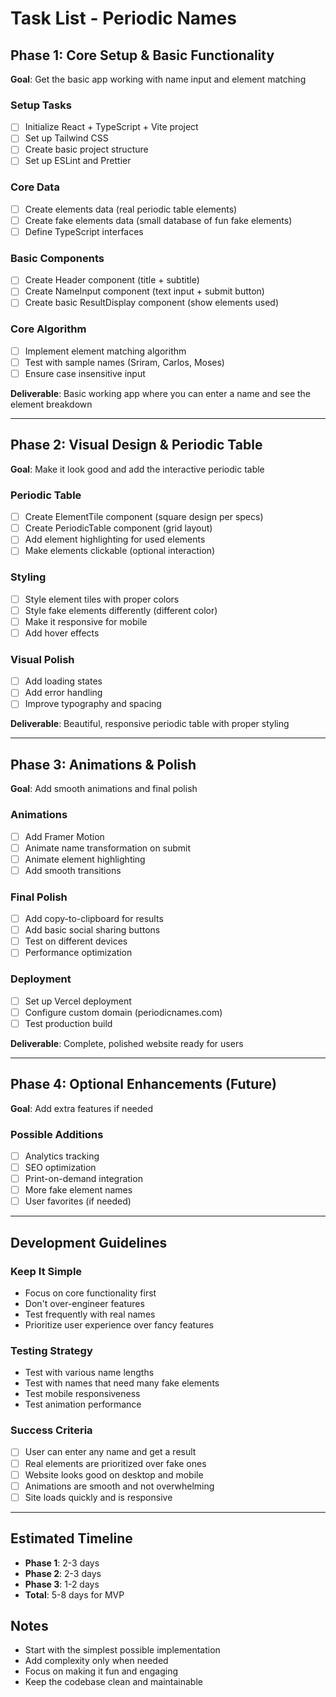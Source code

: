# Task List - Periodic Names

## Phase 1: Core Setup & Basic Functionality
**Goal**: Get the basic app working with name input and element matching

### Setup Tasks
- [ ] Initialize React + TypeScript + Vite project
- [ ] Set up Tailwind CSS
- [ ] Create basic project structure
- [ ] Set up ESLint and Prettier

### Core Data
- [ ] Create elements data (real periodic table elements)
- [ ] Create fake elements data (small database of fun fake elements)
- [ ] Define TypeScript interfaces

### Basic Components
- [ ] Create Header component (title + subtitle)
- [ ] Create NameInput component (text input + submit button)
- [ ] Create basic ResultDisplay component (show elements used)

### Core Algorithm
- [ ] Implement element matching algorithm
- [ ] Test with sample names (Sriram, Carlos, Moses)
- [ ] Ensure case insensitive input

**Deliverable**: Basic working app where you can enter a name and see the element breakdown

---

## Phase 2: Visual Design & Periodic Table
**Goal**: Make it look good and add the interactive periodic table

### Periodic Table
- [ ] Create ElementTile component (square design per specs)
- [ ] Create PeriodicTable component (grid layout)
- [ ] Add element highlighting for used elements
- [ ] Make elements clickable (optional interaction)

### Styling
- [ ] Style element tiles with proper colors
- [ ] Style fake elements differently (different color)
- [ ] Make it responsive for mobile
- [ ] Add hover effects

### Visual Polish
- [ ] Add loading states
- [ ] Add error handling
- [ ] Improve typography and spacing

**Deliverable**: Beautiful, responsive periodic table with proper styling

---

## Phase 3: Animations & Polish
**Goal**: Add smooth animations and final polish

### Animations
- [ ] Add Framer Motion
- [ ] Animate name transformation on submit
- [ ] Animate element highlighting
- [ ] Add smooth transitions

### Final Polish
- [ ] Add copy-to-clipboard for results
- [ ] Add basic social sharing buttons
- [ ] Test on different devices
- [ ] Performance optimization

### Deployment
- [ ] Set up Vercel deployment
- [ ] Configure custom domain (periodicnames.com)
- [ ] Test production build

**Deliverable**: Complete, polished website ready for users

---

## Phase 4: Optional Enhancements (Future)
**Goal**: Add extra features if needed

### Possible Additions
- [ ] Analytics tracking
- [ ] SEO optimization
- [ ] Print-on-demand integration
- [ ] More fake element names
- [ ] User favorites (if needed)

---

## Development Guidelines

### Keep It Simple
- Focus on core functionality first
- Don't over-engineer features
- Test frequently with real names
- Prioritize user experience over fancy features

### Testing Strategy
- Test with various name lengths
- Test with names that need many fake elements
- Test mobile responsiveness
- Test animation performance

### Success Criteria
- [ ] User can enter any name and get a result
- [ ] Real elements are prioritized over fake ones
- [ ] Website looks good on desktop and mobile
- [ ] Animations are smooth and not overwhelming
- [ ] Site loads quickly and is responsive

---

## Estimated Timeline
- **Phase 1**: 2-3 days
- **Phase 2**: 2-3 days  
- **Phase 3**: 1-2 days
- **Total**: 5-8 days for MVP

## Notes
- Start with the simplest possible implementation
- Add complexity only when needed
- Focus on making it fun and engaging
- Keep the codebase clean and maintainable 